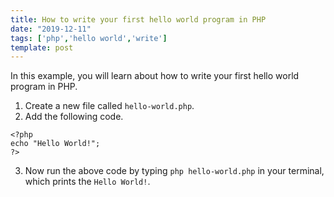```yaml
---
title: How to write your first hello world program in PHP
date: "2019-12-11"
tags: ['php','hello world','write']
template: post
---
```


In this example, you will learn about how to write your first hello world program in PHP.

1. Create a new file called `hello-world.php`.
2. Add the following code.

```php:title=hello-world.php
<?php
echo "Hello World!";
?>
```

3. Now run the above code by typing `php hello-world.php` in your terminal, which prints the `Hello World!`.
